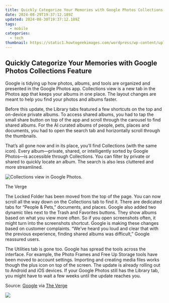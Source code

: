 ```yaml
---
title: Quickly Categorize Your Memories with Google Photos Collections Feature
date: 2024-08-29T19:37:12.189Z
updated: 2024-08-30T19:37:12.189Z
tags:
  - mobile
categories:
  - tech
thumbnail: https://static1.howtogeekimages.com/wordpress/wp-content/uploads/2024/08/google_photos_collections_hed.jpg
---
```


## Quickly Categorize Your Memories with Google Photos Collections Feature

Google is tidying up how photos, albums, and tools are organized and presented in the Google Photos app. Collections view is a new tab in the Photos app that keeps your albums in one place. The layout changes are meant to help you find your photos and albums faster.

 Before this update, the Library tabs featured a few shortcuts on the top and on-device private albums. To access shared albums, you had to tap the small share button on top of the app and scroll through the carousel to find shared albums. For the AI curated albums of people, pets, places and documents, you had to open the search tab and horizontally scroll through the thumbnails.

 That’s all gone now and in its place, you’ll find Collections (with the same icon). Every album—private, shared, or intelligently sorted by Google Photos—is accessible through Collections. You can filter by private or shared to quickly locate an album. The search is also less cluttered and more streamlined.

![Collections view in Google Photos.](https://static1.howtogeekimages.com/wordpress/wp-content/uploads/2024/08/hkg1kyp2krqhfminei_zvuqrasnh8jwxpmeq3nsnjy4.jpg) 

The Verge

 The Locked Folder has been moved from the top of the page. You can now scroll all the way down on the Collections tab to find it. There are dedicated tabs for “People & Pets,” documents, and places. Google also added two dynamic tiles next to the Trash and Favorites buttons. They show albums based on what you view more often. So if you open screenshots often, it might turn into the screenshots shortcut. Google is making these changes based on customer complaints. “We’ve heard you loud and clear that with the previous experience, finding shared albums was difficult,” Google reassured users.

 The Utilities tab is gone too. Google has spread the tools across the interface. For example, the Photo Frames and Free Up Storage tools have been moved to account settings. Importing and creating media files works though the plus icon on top of the screen. The update is already rolling out to Android and iOS devices. If your Google Photos still has the Library tab, you might have to wait a few weeks until the update reaches you.

 Source: [Google](https://support.google.com/photos/thread/289829291?hl=en) via [The Verge](https://www.theverge.com/2024/8/9/24216637/google-photos-collections-library-update-ios-android)

<ins class="adsbygoogle"
     style="display:block"
     data-ad-format="autorelaxed"
     data-ad-client="ca-pub-7571918770474297"
     data-ad-slot="1223367746"></ins>



<ins class="adsbygoogle"
     style="display:block"
     data-ad-client="ca-pub-7571918770474297"
     data-ad-slot="8358498916"
     data-ad-format="auto"
     data-full-width-responsive="true"></ins>



<!-- affiliate ads begin -->
<a href="https://shop.systoolsgroup.com/affiliate.php?ACCOUNT=SYSTOOBY&AFFILIATE=108875&PATH=https%3A%2F%2Fwww.systoolsgroup.com%3FAFFILIATE%3D108875%26RESOURCE%3DSysTools%2BOST%2BRecovery"><img src="https://www.systoolsgroup.com/box/ost-recovery.png" border="0"></a>
<!-- affiliate ads end -->